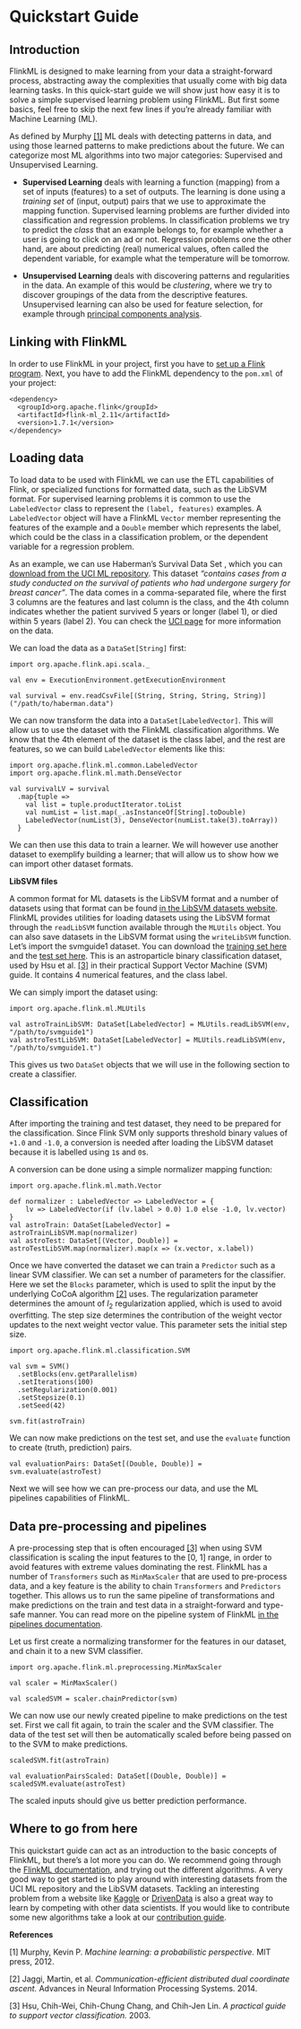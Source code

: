  $$ \newcommand{\R}{\mathbb{R}} \newcommand{\E}{\mathbb{E}} \newcommand{\x}{\mathbf{x}} \newcommand{\y}{\mathbf{y}} \newcommand{\wv}{\mathbf{w}} \newcommand{\av}{\mathbf{\alpha}} \newcommand{\bv}{\mathbf{b}} \newcommand{\N}{\mathbb{N}} \newcommand{\id}{\mathbf{I}} \newcommand{\ind}{\mathbf{1}} \newcommand{\0}{\mathbf{0}} \newcommand{\unit}{\mathbf{e}} \newcommand{\one}{\mathbf{1}} \newcommand{\zero}{\mathbf{0}} \newcommand\rfrac[2]{^{#1}\!/_{#2}} \newcommand{\norm}[1]{\left\lVert#1\right\rVert} $$

# Quickstart Guide

## Introduction

FlinkML is designed to make learning from your data a straight-forward process, abstracting away the complexities that usually come with big data learning tasks. In this quick-start guide we will show just how easy it is to solve a simple supervised learning problem using FlinkML. But first some basics, feel free to skip the next few lines if you’re already familiar with Machine Learning (ML).

As defined by Murphy [[1]](#murphy) ML deals with detecting patterns in data, and using those learned patterns to make predictions about the future. We can categorize most ML algorithms into two major categories: Supervised and Unsupervised Learning.

*   **Supervised Learning** deals with learning a function (mapping) from a set of inputs (features) to a set of outputs. The learning is done using a _training set_ of (input, output) pairs that we use to approximate the mapping function. Supervised learning problems are further divided into classification and regression problems. In classification problems we try to predict the _class_ that an example belongs to, for example whether a user is going to click on an ad or not. Regression problems one the other hand, are about predicting (real) numerical values, often called the dependent variable, for example what the temperature will be tomorrow.

*   **Unsupervised Learning** deals with discovering patterns and regularities in the data. An example of this would be _clustering_, where we try to discover groupings of the data from the descriptive features. Unsupervised learning can also be used for feature selection, for example through [principal components analysis](https://en.wikipedia.org/wiki/Principal_component_analysis).

## Linking with FlinkML

In order to use FlinkML in your project, first you have to [set up a Flink program](//ci.apache.org/projects/flink/flink-docs-release-1.7/dev/linking_with_flink.html). Next, you have to add the FlinkML dependency to the `pom.xml` of your project:



```
<dependency>
  <groupId>org.apache.flink</groupId>
  <artifactId>flink-ml_2.11</artifactId>
  <version>1.7.1</version>
</dependency>
```



## Loading data

To load data to be used with FlinkML we can use the ETL capabilities of Flink, or specialized functions for formatted data, such as the LibSVM format. For supervised learning problems it is common to use the `LabeledVector` class to represent the `(label, features)` examples. A `LabeledVector` object will have a FlinkML `Vector` member representing the features of the example and a `Double` member which represents the label, which could be the class in a classification problem, or the dependent variable for a regression problem.

As an example, we can use Haberman’s Survival Data Set , which you can [download from the UCI ML repository](http://archive.ics.uci.edu/ml/machine-learning-databases/haberman/haberman.data). This dataset _“contains cases from a study conducted on the survival of patients who had undergone surgery for breast cancer”_. The data comes in a comma-separated file, where the first 3 columns are the features and last column is the class, and the 4th column indicates whether the patient survived 5 years or longer (label 1), or died within 5 years (label 2). You can check the [UCI page](https://archive.ics.uci.edu/ml/datasets/Haberman%27s+Survival) for more information on the data.

We can load the data as a `DataSet[String]` first:



```
import org.apache.flink.api.scala._

val env = ExecutionEnvironment.getExecutionEnvironment

val survival = env.readCsvFile[(String, String, String, String)]("/path/to/haberman.data")
```



We can now transform the data into a `DataSet[LabeledVector]`. This will allow us to use the dataset with the FlinkML classification algorithms. We know that the 4th element of the dataset is the class label, and the rest are features, so we can build `LabeledVector` elements like this:



```
import org.apache.flink.ml.common.LabeledVector
import org.apache.flink.ml.math.DenseVector

val survivalLV = survival
  .map{tuple =>
    val list = tuple.productIterator.toList
    val numList = list.map(_.asInstanceOf[String].toDouble)
    LabeledVector(numList(3), DenseVector(numList.take(3).toArray))
  }
```



We can then use this data to train a learner. We will however use another dataset to exemplify building a learner; that will allow us to show how we can import other dataset formats.

**LibSVM files**

A common format for ML datasets is the LibSVM format and a number of datasets using that format can be found [in the LibSVM datasets website](http://www.csie.ntu.edu.tw/~cjlin/libsvmtools/datasets/). FlinkML provides utilities for loading datasets using the LibSVM format through the `readLibSVM` function available through the `MLUtils` object. You can also save datasets in the LibSVM format using the `writeLibSVM` function. Let’s import the svmguide1 dataset. You can download the [training set here](http://www.csie.ntu.edu.tw/~cjlin/libsvmtools/datasets/binary/svmguide1) and the [test set here](http://www.csie.ntu.edu.tw/~cjlin/libsvmtools/datasets/binary/svmguide1.t). This is an astroparticle binary classification dataset, used by Hsu et al. [[3]](#hsu) in their practical Support Vector Machine (SVM) guide. It contains 4 numerical features, and the class label.

We can simply import the dataset using:



```
import org.apache.flink.ml.MLUtils

val astroTrainLibSVM: DataSet[LabeledVector] = MLUtils.readLibSVM(env, "/path/to/svmguide1")
val astroTestLibSVM: DataSet[LabeledVector] = MLUtils.readLibSVM(env, "/path/to/svmguide1.t")
```



This gives us two `DataSet` objects that we will use in the following section to create a classifier.

## Classification

After importing the training and test dataset, they need to be prepared for the classification. Since Flink SVM only supports threshold binary values of `+1.0` and `-1.0`, a conversion is needed after loading the LibSVM dataset because it is labelled using `1`s and `0`s.

A conversion can be done using a simple normalizer mapping function:



```
import org.apache.flink.ml.math.Vector

def normalizer : LabeledVector => LabeledVector = { 
    lv => LabeledVector(if (lv.label > 0.0) 1.0 else -1.0, lv.vector)
}
val astroTrain: DataSet[LabeledVector] = astroTrainLibSVM.map(normalizer)
val astroTest: DataSet[(Vector, Double)] = astroTestLibSVM.map(normalizer).map(x => (x.vector, x.label))
```



Once we have converted the dataset we can train a `Predictor` such as a linear SVM classifier. We can set a number of parameters for the classifier. Here we set the `Blocks` parameter, which is used to split the input by the underlying CoCoA algorithm [[2]](#jaggi) uses. The regularization parameter determines the amount of $l_2$ regularization applied, which is used to avoid overfitting. The step size determines the contribution of the weight vector updates to the next weight vector value. This parameter sets the initial step size.



```
import org.apache.flink.ml.classification.SVM

val svm = SVM()
  .setBlocks(env.getParallelism)
  .setIterations(100)
  .setRegularization(0.001)
  .setStepsize(0.1)
  .setSeed(42)

svm.fit(astroTrain)
```



We can now make predictions on the test set, and use the `evaluate` function to create (truth, prediction) pairs.



```
val evaluationPairs: DataSet[(Double, Double)] = svm.evaluate(astroTest)
```



Next we will see how we can pre-process our data, and use the ML pipelines capabilities of FlinkML.

## Data pre-processing and pipelines

A pre-processing step that is often encouraged [[3]](#hsu) when using SVM classification is scaling the input features to the [0, 1] range, in order to avoid features with extreme values dominating the rest. FlinkML has a number of `Transformers` such as `MinMaxScaler` that are used to pre-process data, and a key feature is the ability to chain `Transformers` and `Predictors` together. This allows us to run the same pipeline of transformations and make predictions on the train and test data in a straight-forward and type-safe manner. You can read more on the pipeline system of FlinkML [in the pipelines documentation](pipelines.html).

Let us first create a normalizing transformer for the features in our dataset, and chain it to a new SVM classifier.



```
import org.apache.flink.ml.preprocessing.MinMaxScaler

val scaler = MinMaxScaler()

val scaledSVM = scaler.chainPredictor(svm)
```



We can now use our newly created pipeline to make predictions on the test set. First we call fit again, to train the scaler and the SVM classifier. The data of the test set will then be automatically scaled before being passed on to the SVM to make predictions.



```
scaledSVM.fit(astroTrain)

val evaluationPairsScaled: DataSet[(Double, Double)] = scaledSVM.evaluate(astroTest)
```



The scaled inputs should give us better prediction performance.

## Where to go from here

This quickstart guide can act as an introduction to the basic concepts of FlinkML, but there’s a lot more you can do. We recommend going through the [FlinkML documentation](//ci.apache.org/projects/flink/flink-docs-release-1.7/dev/libs/ml/index.html), and trying out the different algorithms. A very good way to get started is to play around with interesting datasets from the UCI ML repository and the LibSVM datasets. Tackling an interesting problem from a website like [Kaggle](https://www.kaggle.com) or [DrivenData](http://www.drivendata.org/) is also a great way to learn by competing with other data scientists. If you would like to contribute some new algorithms take a look at our [contribution guide](contribution_guide.html).

**References**

[1] Murphy, Kevin P. _Machine learning: a probabilistic perspective._ MIT press, 2012.

[2] Jaggi, Martin, et al. _Communication-efficient distributed dual coordinate ascent._ Advances in Neural Information Processing Systems. 2014.

[3] Hsu, Chih-Wei, Chih-Chung Chang, and Chih-Jen Lin. _A practical guide to support vector classification._ 2003.

